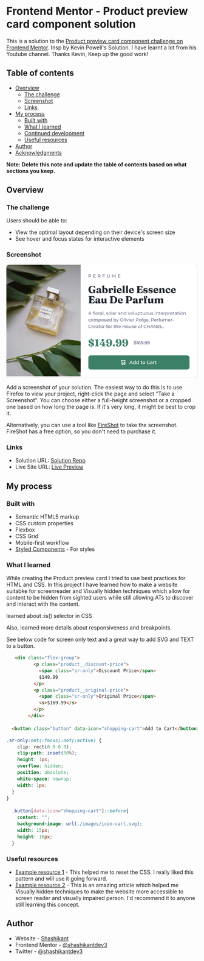 # Frontend Mentor - Product preview card component solution

This is a solution to the [Product preview card component challenge on Frontend Mentor](https://www.frontendmentor.io/challenges/product-preview-card-component-GO7UmttRfa). Insp by Kevin Powell's Solution. I have learnt a lot from his Youtube channel. Thanks Kevin, Keep up the good work! 

## Table of contents

- [Overview](#overview)
  - [The challenge](#the-challenge)
  - [Screenshot](#screenshot)
  - [Links](#links)
- [My process](#my-process)
  - [Built with](#built-with)
  - [What I learned](#what-i-learned)
  - [Continued development](#continued-development)
  - [Useful resources](#useful-resources)
- [Author](#author)
- [Acknowledgments](#acknowledgments)

**Note: Delete this note and update the table of contents based on what sections you keep.**

## Overview

### The challenge

Users should be able to:

- View the optimal layout depending on their device's screen size
- See hover and focus states for interactive elements

### Screenshot

![](./Screenshot-desktop-view.png)

Add a screenshot of your solution. The easiest way to do this is to use Firefox to view your project, right-click the page and select "Take a Screenshot". You can choose either a full-height screenshot or a cropped one based on how long the page is. If it's very long, it might be best to crop it.

Alternatively, you can use a tool like [FireShot](https://getfireshot.com/) to take the screenshot. FireShot has a free option, so you don't need to purchase it. 

### Links

- Solution URL: [Solution Repo](https://github.com/shashikantdev3/FrontendMentor-Challange-product-preview-card-component-main)
- Live Site URL: [Live Preview](https://shashikantdev3.github.io/FrontendMentor-Challange-product-preview-card-component-main/)

## My process

### Built with

- Semantic HTML5 markup
- CSS custom properties
- Flexbox
- CSS Grid
- Mobile-first workflow
- [Styled Components](https://styled-components.com/) - For styles


### What I learned

While creating the Product preview card I tried to use best practices for HTML and CSS. In this project I have learned how to make a website suitabke for screenreader and Visually hidden techniques which allow for content to be hidden from sighted users while still allowing ATs to discover and interact with the content.

learned about :is() selector in CSS

Also, learned more details about responsiveness and breakpoints.

See below code for screen only text and a great way to add SVG and TEXT to a button. 

```html
   <div class="flex-group">
          <p class="product__discount-price">
            <span class="sr-only">Discount Price</span>
            $149.99
          </p>
          <p class="product__original-price">
            <span class="sr-only">Original Price</span>
            <s>$169.99</s>
          </p>
        </div>
        
  <button class="button" data-icon="shopping-cart">Add to Cart</button>
```
```css
.sr-only:not(:focus):not(:active) {
    clip: rect(0 0 0 0); 
    clip-path: inset(50%);
    height: 1px;
    overflow: hidden;
    position: absolute;
    white-space: nowrap; 
    width: 1px;
  }
}

  .button[data-icon="shopping-cart"]::before{
    content: "";
    background-image: url(./images/icon-cart.svg);
    width: 15px;
    height: 16px;
  }
```
### Useful resources

- [Example resource 1](https://www.joshwcomeau.com/css/custom-css-reset/) - This helped me to reset the CSS. I really liked this pattern and will use it going forward.
- [Example resource 2](https://www.scottohara.me/blog/2017/04/14/inclusively-hidden.html) - This is an amazing article which helped me Visually hidden techniques to make the website more accessible to screen reader and visually impaired person. I'd recommend it to anyone still learning this concept.


## Author

- Website - [Shashikant](https://www.your-site.com)
- Frontend Mentor - [@shashikantdev3](https://www.frontendmentor.io/profile/shashikantdev3)
- Twitter - [@shashikantdev3](https://www.twitter.com/shashikantdev3)

